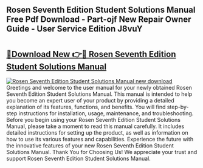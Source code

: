 ## Rosen Seventh Edition Student Solutions Manual Free Pdf Download - Part-ojf New Repair Owner Guide - User Service Edition J8vuY

# <h2><a href="http://bc72027.oget.top/?id=Rosen+Seventh+Edition+Student+Solutions+Manual">🔗Download New 👉🔴 Rosen Seventh Edition Student Solutions Manual</a></h2>

[![Rosen Seventh Edition Student Solutions Manual new download](https://i.imgur.com/5g1atiW.png)](http://bc72027.oget.top/?id=Rosen+Seventh+Edition+Student+Solutions+Manual)
Greetings and welcome to the user manual for your newly obtained Rosen Seventh Edition Student Solutions Manual. This manual is intended to help you become an expert user of your product by providing a detailed explanation of its features, functions, and benefits. You will find step-by-step instructions for installation, usage, maintenance, and troubleshooting. Before you begin using your Rosen Seventh Edition Student Solutions Manual, please take a moment to read this manual carefully. It includes detailed instructions for setting up the product, as well as information on how to use its various features and capabilities. Experience the future with the innovative features of your new Rosen Seventh Edition Student Solutions Manual. Thank You for Choosing Us! We appreciate your trust and support Rosen Seventh Edition Student Solutions Manual.
